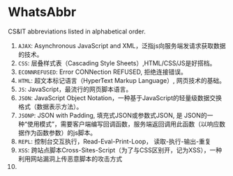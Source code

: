 # WhatsAbbr
CS&amp;IT abbreviations listed in alphabetical order.


1. `AJAX`: Asynchronous JavaScript and XML，泛指js向服务端发请求获取数据的技术。
2. `CSS`: 层叠样式表（Cascading Style Sheets）,HTML/CSS/JS是好搭档。
3. `ECONNREFUSED`: Error CONNection REFUSED, 拒绝连接错误。
4. `HTML`: 超文本标记语言（HyperText Markup Language）, 网页技术的基础。
5. `JS`: JavaScript，最流行的网页脚本语言。
6. `JSON`: JavaScript Object Notation，一种基于JavaScript的轻量级数据交换格式（数据表示方法）。
7. `JSONP`:  JSON with Padding, 填充式JSON或参数式JSON,  是 JSON的一种“使用模式”，需要客户端编写回调函数，服务端返回调用此函数（以响应数据作为函数参数）的js脚本。
8. `REPL`: 控制台交互执行，Read-Eval-Print-Loop， 读取-执行-输出-重复
9. `XSS`: 跨站点脚本Cross-Sites-Script（为了与CSS区别开，记为XSS），一种利用网站漏洞上传恶意脚本的攻击方式
10. 

